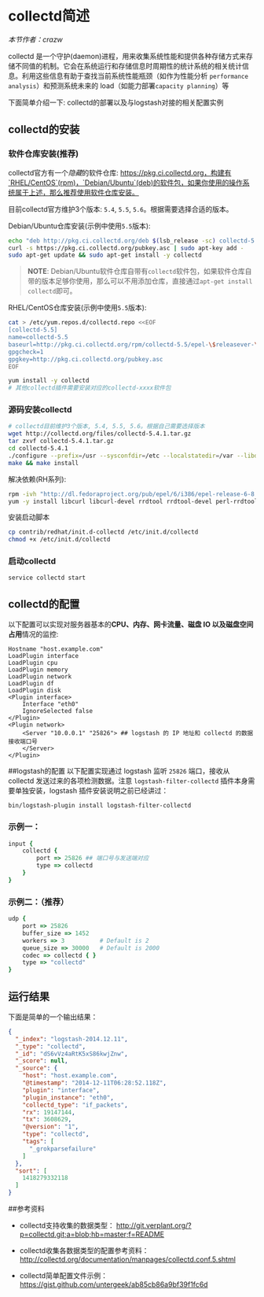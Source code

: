 # collectd简述

*本节作者：crazw*

collectd 是一个守护(daemon)进程，用来收集系统性能和提供各种存储方式来存储不同值的机制。它会在系统运行和存储信息时周期性的统计系统的相关统计信息。利用这些信息有助于查找当前系统性能瓶颈（如作为性能分析 `performance analysis`）和预测系统未来的 load（如能力部署`capacity planning`）等

下面简单介绍一下: collectd的部署以及与logstash对接的相关配置实例

## collectd的安装

### 软件仓库安装(推荐)
collectd官方有一个*隐藏*的软件仓库: https://pkg.ci.collectd.org，构建有`RHEL/CentOS`(rpm)，`Debian/Ubuntu`(deb)的软件包，如果你使用的操作系统属于上述，那么推荐使用软件仓库安装。

目前collectd官方维护3个版本: `5.4`, `5.5`, `5.6`。根据需要选择合适的版本。

Debian/Ubuntu仓库安装(示例中使用`5.5`版本):
```bash
echo "deb http://pkg.ci.collectd.org/deb $(lsb_release -sc) collectd-5.5" | sudo tee /etc/apt/sources.list.d/collectd.list
curl -s https://pkg.ci.collectd.org/pubkey.asc | sudo apt-key add -
sudo apt-get update && sudo apt-get install -y collectd
```

> **NOTE**: Debian/Ubuntu软件仓库自带有`collectd`软件包，如果软件仓库自带的版本足够你使用，那么可以不用添加仓库，直接通过`apt-get install collectd`即可。

RHEL/CentOS仓库安装(示例中使用`5.5`版本):
```bash
cat > /etc/yum.repos.d/collectd.repo <<EOF
[collectd-5.5]
name=collectd-5.5
baseurl=http://pkg.ci.collectd.org/rpm/collectd-5.5/epel-\$releasever-\$basearch/
gpgcheck=1
gpgkey=http://pkg.ci.collectd.org/pubkey.asc
EOF

yum install -y collectd
# 其他collectd插件需要安装对应的collectd-xxxx软件包
```

### 源码安装collectd

```bash
# collectd目前维护3个版本, 5.4, 5.5, 5.6。根据自己需要选择版本
wget http://collectd.org/files/collectd-5.4.1.tar.gz
tar zxvf collectd-5.4.1.tar.gz
cd collectd-5.4.1
./configure --prefix=/usr --sysconfdir=/etc --localstatedir=/var --libdir=/usr/lib --mandir=/usr/share/man --enable-all-plugins
make && make install
```

解决依赖(RH系列):
```bash
rpm -ivh "http://dl.fedoraproject.org/pub/epel/6/i386/epel-release-6-8.noarch.rpm"
yum -y install libcurl libcurl-devel rrdtool rrdtool-devel perl-rrdtool rrdtool-prel libgcrypt-devel gcc make gcc-c++ liboping liboping-devel perl-CPAN net-snmp net-snmp-devel
```

安装启动脚本
```bash
cp contrib/redhat/init.d-collectd /etc/init.d/collectd
chmod +x /etc/init.d/collectd
```

### 启动collectd
```
service collectd start
```

## collectd的配置

以下配置可以实现对服务器基本的**CPU、内存、网卡流量、磁盘 IO 以及磁盘空间占用**情况的监控:

```
Hostname "host.example.com"
LoadPlugin interface
LoadPlugin cpu
LoadPlugin memory
LoadPlugin network
LoadPlugin df
LoadPlugin disk
<Plugin interface>
    Interface "eth0"
    IgnoreSelected false
</Plugin>
<Plugin network>
    <Server "10.0.0.1" "25826"> ## logstash 的 IP 地址和 collectd 的数据接收端口号
    </Server>
</Plugin>
```

##logstash的配置
以下配置实现通过 logstash 监听 `25826` 端口，接收从 collectd 发送过来的各项检测数据。注意 `logstash-filter-collectd` 插件本身需要单独安装，logstash 插件安装说明之前已经讲过：

```
bin/logstash-plugin install logstash-filter-collectd
```

### 示例一：

```ruby
input {
    collectd {
        port => 25826 ## 端口号与发送端对应
        type => collectd
    }
}
```

### 示例二：（推荐）

```ruby
udp {
    port => 25826
    buffer_size => 1452
    workers => 3          # Default is 2
    queue_size => 30000   # Default is 2000
    codec => collectd { }
    type => "collectd"
}
```

## 运行结果

下面是简单的一个输出结果：

```json
{
  "_index": "logstash-2014.12.11",
  "_type": "collectd",
  "_id": "dS6vVz4aRtK5xS86kwjZnw",
  "_score": null,
  "_source": {
    "host": "host.example.com",
    "@timestamp": "2014-12-11T06:28:52.118Z",
    "plugin": "interface",
    "plugin_instance": "eth0",
    "collectd_type": "if_packets",
    "rx": 19147144,
    "tx": 3608629,
    "@version": "1",
    "type": "collectd",
    "tags": [
      "_grokparsefailure"
    ]
  },
  "sort": [
    1418279332118
  ]
}
```


##参考资料

* collectd支持收集的数据类型：
<http://git.verplant.org/?p=collectd.git;a=blob;hb=master;f=README>

* collectd收集各数据类型的配置参考资料：
<http://collectd.org/documentation/manpages/collectd.conf.5.shtml>

* collectd简单配置文件示例：
<https://gist.github.com/untergeek/ab85cb86a9bf39f1fc6d>
